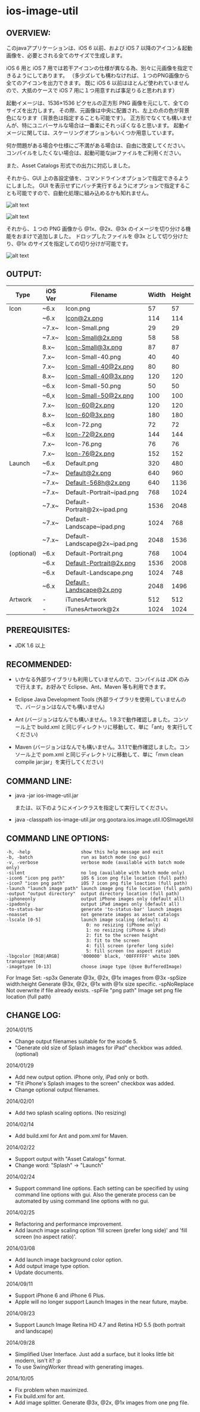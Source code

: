 ios-image-util
==============

OVERVIEW:
---------
このjavaアプリケーションは、iOS 6 以前、および iOS 7 以降のアイコン＆起動画像を、必要とされる全てのサイズで生成します。

iOS 6 用と iOS 7 用では若干アイコンの仕様が異なる為、別々に元画像を指定できるようにしてあります。
（多少ズレても構わなければ、１つのPNG画像から全てのアイコンを出力できます。
  既に iOS 6 以前はほとんど使われていませんので、大抵のケースで iOS 7 用に１つ用意すれば事足りると思われます）

起動イメージは、1536×1536 ピクセルの正方形 PNG 画像を元にして、全てのサイズを出力します。
その際、元画像は中央に配置され、左上の点の色が背景色になります（背景色は指定することも可能です）。
正方形でなくても構いませんが、特にユニバーサルな場合は一番楽にそれっぽくなると思います。
起動イメージに関しては、スケーリングオプションもいくつか用意しています。

何か問題がある場合や仕様にご不満がある場合は、自由に改変してください。
コンパイルをしたくない場合は、起動可能なjarファイルをご利用ください。

また、Asset Catalogs 形式での出力に対応しました。

それから、GUI 上の各設定値を、コマンドラインオプションで指定できるようにしました。
GUI を表示せずにバッチ実行するようにオプションで指定することも可能ですので、自動化処理に組み込めるかも知れません。

![alt text](https://github.com/gootara-org/ios-image-util/blob/master/ios-image-util/docs/screen_ja.png?raw=true "GUI")

![alt text](https://github.com/gootara-org/ios-image-util/blob/master/ios-image-util/docs/settings_ja.png?raw=true "Settings")

それから、１つの PNG 画像から @1x、@2x、@3x のイメージを切り分ける機能をおまけで追加しました。
ドロップしたファイルを @3x として切り分けたり、@1x のサイズを指定しての切り分けが可能です。

![alt text](https://github.com/gootara-org/ios-image-util/blob/master/ios-image-util/docs/splitter_ja.png?raw=true "Splitter")



OUTPUT:
-------
| Type       | iOS Ver | Filename                       | Width  | Height  |
| ---------- | ------- | ------------------------------ | ------ | ------- |
| Icon       |  ~6.x   | Icon.png                       |    57  |     57  |
|            |  ~6.x   | Icon@2x.png                    |   114  |    114  |
|            |  ~7.x~  | Icon-Small.png                 |    29  |     29  |
|            |  ~7.x~  | Icon-Small@2x.png              |    58  |     58  |
|            |   8.x~  | Icon-Small@3x.png              |    87  |     87  |
|            |   7.x~  | Icon-Small-40.png              |    40  |     40  |
|            |   7.x~  | Icon-Small-40@2x.png           |    80  |     80  |
|            |   8.x~  | Icon-Small-40@3x.png           |   120  |    120  |
|            |  ~6.x   | Icon-Small-50.png              |    50  |     50  |
|            |  ~6,x   | Icon-Small-50@2x.png           |   100  |    100  |
|            |   7.x~  | Icon-60@2x.png                 |   120  |    120  |
|            |   8.x~  | Icon-60@3x.png                 |   180  |    180  |
|            |  ~6.x   | Icon-72.png                    |    72  |     72  |
|            |  ~6.x   | Icon-72@2x.png                 |   144  |    144  |
|            |   7.x~  | Icon-76.png                    |    76  |     76  |
|            |   7.x~  | Icon-76@2x.png                 |   152  |    152  |
| Launch     |  ~6.x   | Default.png                    |   320  |    480  |
|            |  ~7.x~  | Default@2x.png                 |   640  |    960  |
|            |  ~7.x~  | Default-568h@2x.png            |   640  |   1136  |
|            |  ~7.x~  | Default-Portrait~ipad.png      |   768  |   1024  |
|            |  ~7.x~  | Default-Portrait@2x~ipad.png   |  1536  |   2048  |
|            |  ~7.x~  | Default-Landscape~ipad.png     |  1024  |    768  |
|            |  ~7.x~  | Default-Landscape@2x~ipad.png  |  2048  |   1536  |
| (optional) |  ~6.x   | Default-Portrait.png           |   768  |   1004  |
|            |  ~6.x   | Default-Portrait@2x.png        |  1536  |   2008  |
|            |  ~6.x   | Default-Landscape.png          |  1024  |    748  |
|            |  ~6.x   | Default-Landscape@2x.png       |  2048  |   1496  |
| Artwork    |  -      | iTunesArtwork                  |   512  |    512  |
|            |  -      | iTunesArtwork@2x               |  1024  |   1024  |



PREREQUISITES:
--------------
- JDK 1.6 以上



RECOMMENDED:
------------
- いかなる外部ライブラリも利用していませんので、コンパイルは JDK のみで行えます。お好みで Eclipse、Ant、Maven 等も利用できます。

- Eclipse Java Development Tools (外部ライブラリを使用していませんので、バージョンはなんでも構いません)

- Ant (バージョンはなんでも構いません。1.9.3で動作確認しました。コンソール上で build.xml と同じディレクトリに移動して、単に「ant」を実行してください)

- Maven (バージョンはなんでも構いません。3.1.1で動作確認しました。コンソール上で pom.xml と同じディレクトリに移動して、単に「mvn clean compile jar:jar」を実行してください)



COMMAND LINE:
-------------
- java -jar ios-image-util.jar

  または、以下のようにメインクラスを指定して実行してください。

- java -classpath ios-image-util.jar org.gootara.ios.image.util.IOSImageUtil



COMMAND LINE OPTIONS:
---------------------
    -h, -help                   show this help message and exit
    -b, -batch                  run as batch mode (no gui)
    -v, -verbose                verbose mode (available with batch mode only)
    -silent                     no log (available with batch mode only)
    -icon6 "icon png path"      iOS 6 icon png file location (full path)
    -icon7 "icon png path"      iOS 7 icon png file loaction (full path)
    -launch "launch image path" launch image png file location (full path)
    -output "output directory"  output directory location (full path)
    -iphoneonly                 output iPhone images only (default all)
    -ipadonly                   output iPad images only (default all)
    -to-status-bar              generate 'to-status-bar' launch images
    -noasset                    not generate images as asset catalogs
    -lscale [0-5]               launch image scaling (default: 4)
                                  0: no resizing (iPhone only)
                                  1: no resizing (iPhone & iPad)
                                  2: fit to the screen height
                                  3: fit to the screen
                                  4: fill screen (prefer long side)
                                  5: fill screen (no aspect ratio)
    -lbgcolor [RGB|ARGB]        '000000' black, '00FFFFFF' white 100% transparent
    -imagetype [0-13]           choose image type (@see BufferedImage)

  For Image Set:
    -sp3x                       Generate @3x, @2x, @1x images from @3x
    -spSize width:height        Generate @3x, @2x, @1x with @1x size specific.
    -spNoReplace                Not overwrite if file already exists.
    -spFile "png path"          Image set png file location (full path)



CHANGE LOG:
-----------
2014/01/15
- Change output filenames suitable for the xcode 5.
- "Generate old size of Splash images for iPad" checkbox was added.(optional)

2014/01/29
- Add new output option. iPhone only, iPad only or both.
- "Fit iPhone's Splash images to the screen" checkbox was added.
- Change optional output filenames.

2014/02/01
- Add two splash scaling options. (No resizing)

2014/02/14
- Add build.xml for Ant and pom.xml for Maven.

2014/02/22
- Support output with "Asset Catalogs" format.
- Change word: "Splash" -> "Launch"

2014/02/24
- Support command line options.
  Each setting can be specified by using command line options with gui.
  Also the generate process can be automated by using command line options with no gui.

2014/02/25
- Refactoring and performance improvement.
- Add launch image scaling option 'fill screen (prefer long side)' and 'fill screen (no aspect ratio)'.

2014/03/08
- Add launch image background color option.
- Add output image type option.
- Update documents.

2014/09/11
- Support iPhone 6 and iPhone 6 Plus.
- Apple will no longer support Launch Images in the near future, maybe.

2014/09/23
- Support Launch Image Retina HD 4.7 and Retina HD 5.5 (both portrait and landscape)

2014/09/28
- Simplified User Interface. Just add a surface, but it looks little bit modern, isn't it? :p
- To use SwingWorker thread with generating images.

2014/10/05
- Fix problem when maximized.
- Fix build.xml for ant.
- Add image splitter. Generate @3x, @2x, @1x images from one png file.

